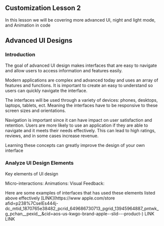 <html>
    <head>
    <link rel="stylesheet" href="page2.css">
    </head>
    <body>
<section class="">
<h1>Customization Lesson 2</h1>
<d>In this lesson we will be covering more advanced UI, night and light mode, and Animation in code</d>
</section>

<section class="">
<h2>Advanced UI Designs</h2>
</section>

<section class="">
<h3>Introduction</h3>
<p>The goal of advanced UI design makes interfaces that are easy to navigate and allow users to access information and features easily. 

Modern applications are complex and advanced today and uses an array of features and functions. It is important to create an easy to understand so users can quickly navigate the interface.

The interfaces will be used through a variety of devices: phones, desktops, laptops, tablets, ect. Meaning the interfaces have to be responsive to these screen sizes and orientations.

Navigation is important since it can have impact on user satisfaction and retention. Users are more likely to use an application if they are able to navigate and it meets their needs effectively. This can lead to high ratings, reviews, and in some cases increase revenue.

Learning these concepts can greatly improve the design of your own interface</p>
</section>

<section class="">
<h3>Analyze UI Design Elements</h3>

<p>Key elements of UI design</p>

<p>Micro-interactions:
Animations:
Visual Feedback:</p>

<p>Here are some examples of interfaces that has used these elements listed above effectively [LINK](https://www apple.com/store afid=p238%7CseIEs444j-dc_mtid_1870765e38482_pcrid_649686730713_pgrid_13945964887_pntwk_g_pchan__pexid__&cid=aos-us-kwgo-brand-apple--slid---product-) LINK LINK</p>
<!--ask students 'how effective are these examples and point to some of the elements shown on the interfaces'-->






